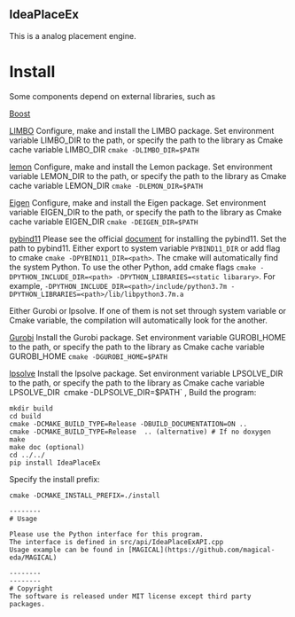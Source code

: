 IdeaPlaceEx
--------
This is a analog placement engine.
# Install

Some components depend on external libraries, such as 

[Boost](www.boost.org)

[LIMBO](https://github.com/limbo018/Limbo) Configure, make and install the LIMBO package. Set environment variable LIMBO\_DIR to the path, or specify the path to the library as Cmake cache variable LIMBO\_DIR `cmake -DLIMBO_DIR=$PATH`


[lemon](https://lemon.cs.elte.hu) Configure, make and install the Lemon package. Set environment variable LEMON\_DIR to the path, or specify the path to the library as Cmake cache variable LEMON\_DIR `cmake -DLEMON_DIR=$PATH`

[Eigen](http://eigen.tuxfamily.org/index.php) Configure, make and install the Eigen package. Set environment variable EIGEN\_DIR to the path, or specify the path to the library as Cmake cache variable EIGEN\_DIR `cmake -DEIGEN_DIR=$PATH`

[pybind11](https://github.com/pybind/pybind11) Please see the official [document](http://pybind11.readthedocs.org/en/master) for installing the pybind11.
Set the path to pybind11. Either export to system variable `PYBIND11_DIR` or add flag to cmake `cmake -DPYBIND11_DIR=<path>`.
The cmake will automatically find the system Python.
To use the other Python, add cmake flags `cmake -DPYTHON_INCLUDE_DIR=<path> -DPYTHON_LIBRARIES=<static libarary>`.
For example, `-DPYTHON_INCLUDE_DIR=<path>/include/python3.7m -DPYTHON_LIBRARIES=<path>/lib/libpython3.7m.a`

Either Gurobi or lpsolve. If one of them is not set through system variable or Cmake variable, the compilation will automatically look for the another.

[Gurobi](https://www.gurobi.com) Install the Gurobi package. Set environment variable GUROBI\_HOME to the path, or specify the path to the library as Cmake cache variable GUROBI\_HOME `cmake -DGUROBI_HOME=$PATH`

[lpsolve](http://lpsolve.sourceforge.net) Install the lpsolve package. Set environment variable LPSOLVE\_DIR to the path, or specify the path to the library as Cmake cache variable LPSOLVE\_DIR` `cmake -DLPSOLVE\_DIR=$PATH`
,
Build the program:
```
mkdir build
cd build
cmake -DCMAKE_BUILD_TYPE=Release -DBUILD_DOCUMENTATION=ON ..
cmake -DCMAKE_BUILD_TYPE=Release  .. (alternative) # If no doxygen
make
make doc (optional)
cd ../../
pip install IdeaPlaceEx
```

Specify the install prefix: 
```
cmake -DCMAKE_INSTALL_PREFIX=./install
```
```
--------
# Usage

Please use the Python interface for this program.
The interface is defined in src/api/IdeaPlaceExAPI.cpp
Usage example can be found in [MAGICAL](https://github.com/magical-eda/MAGICAL)

--------
--------
# Copyright
The software is released under MIT license except third party packages.
